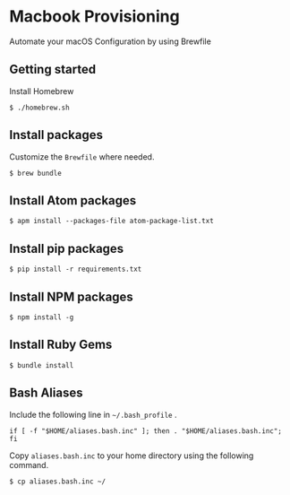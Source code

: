 # Macbook Provisioning

Automate your macOS Configuration by using Brewfile

## Getting started

Install Homebrew

```
$ ./homebrew.sh
```

## Install packages

Customize the `Brewfile` where needed.

```
$ brew bundle
```

## Install Atom packages

```
$ apm install --packages-file atom-package-list.txt
```

## Install pip packages

```
$ pip install -r requirements.txt
```

## Install NPM packages

```
$ npm install -g
```

## Install Ruby Gems

```
$ bundle install
```

## Bash Aliases

Include the following line in `~/.bash_profile` .

```
if [ -f "$HOME/aliases.bash.inc" ]; then . "$HOME/aliases.bash.inc"; fi
```

Copy `aliases.bash.inc` to your home directory using the following command.

```
$ cp aliases.bash.inc ~/
```
